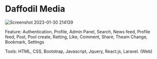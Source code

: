 # Daffodil Media


![Screenshot 2023-01-30 214139](https://user-images.githubusercontent.com/75266387/215686390-28a76a1e-a41d-482f-a81a-e72e2032da52.png)

Feature: Authentication, Profile, Admin Panel, Search, News feed, Profile feed, Post, Pool create, Ratting, Like, Comment, Share, Theam Change, Bookmark, Settings

Tools: HTML, CSS, Bootstrap, Javascript, Jquery, React.js, Laravel. (Web)
